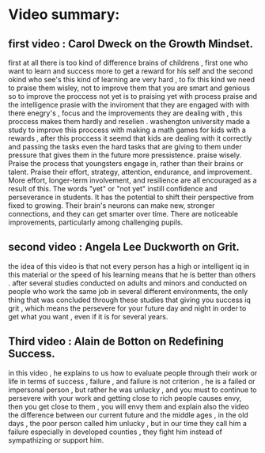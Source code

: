 # Video summary:
## first video : Carol Dweck on the Growth Mindset.

first at all there is too kind of difference brains of childrens , first one who want to learn and success more to get a reward for his self and the second okind who see's this kind of learning are very hard , to fix this kind we need to praise them wisley, not to improve them that you are smart and genious
so to improve the proccess not yet is to praising yet with process praise and the intelligence prasie with the inviroment that they are engaged with with there enegry's , focus and the improvements they are dealing with , this proccess makes them hardly and reselien .
washengton university made a study to improve this proccess with making a math games for kids with a rewards , after this proccess it seemd that kids are dealing with it correctly and passing the tasks even the hard tasks that are giving to them under pressure that gives them in the future more pressistence.
praise wisely. Praise the process that youngsters engage in, rather than their brains or talent. Praise their effort, strategy, attention, endurance, and improvement. More effort, longer-term involvement, and resilience are all encouraged as a result of this.
The words "yet" or "not yet" instill confidence and perseverance in students. It has the potential to shift their perspective from fixed to growing. Their brain's neurons can make new, stronger connections, and they can get smarter over time. There are noticeable improvements, particularly among challenging pupils.

## second video : Angela Lee Duckworth on Grit.
the idea of this video is that not every person has a high or intelligent iq in this material or the speed of his learning means that he is better than others . after several studies conducted on adults and minors and conducted on people who work the same job in several different environments, the only thing that was concluded through these studies that giving you success iq grit , which means the persevere for your future day and night in order to get what you want , even if it is for several years.

## Third video : Alain de Botton on Redefining Success. 

in this video ,  he explains to us how to evaluate people through their work or life in terms of success , failure , and failure is not criterion , he is a failed or impersonal person , but rather he was unlucky , and you must to continue to persevere with your work and getting close to rich people causes envy, then you get close to them , you will envy them and explain also the video the difference between our current future and the middle ages , in the old days , the poor person called him unlucky , but in our time they call him a failure especially in developed counties , they fight him instead of sympathizing or support him.
